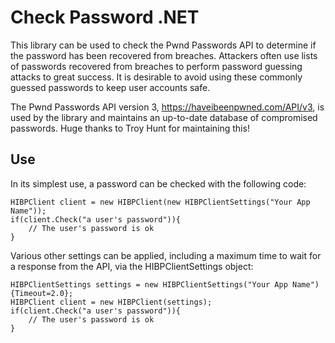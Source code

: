 # Check Password .NET
This library can be used to check the Pwnd Passwords API to determine if the password
has been recovered from breaches. Attackers often use lists of passwords recovered
from breaches to perform password guessing attacks to great success. It is desirable
to avoid using these commonly guessed passwords to keep user accounts safe.

The Pwnd Passwords API version 3, https://haveibeenpwned.com/API/v3, is used by the library
and maintains an up-to-date database of compromised passwords. Huge thanks to Troy Hunt
for maintaining this!

## Use

In its simplest use, a password can be checked with the following code:

```
HIBPClient client = new HIBPClient(new HIBPClientSettings("Your App Name"));
if(client.Check("a user's password")){
    // The user's password is ok
}
```

Various other settings can be applied, including a maximum time to wait for a response from the API, via the HIBPClientSettings object:

```
HIBPClientSettings settings = new HIBPClientSettings("Your App Name") {Timeout=2.0};
HIBPClient client = new HIBPClient(settings);
if(client.Check("a user's password")){
    // The user's password is ok
}
```